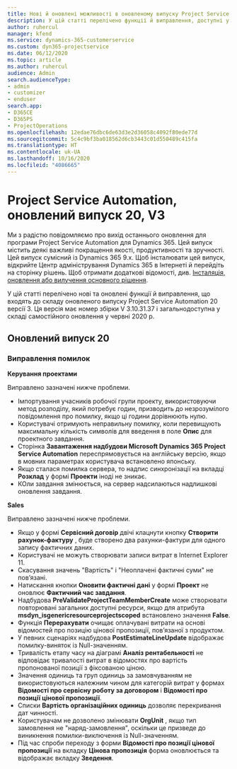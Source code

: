 ```yaml
---
title: Нові й оновлені можливості в оновленому випуску Project Service Automation 20, V3
description: У цій статті перелічено функції й виправлення, доступні у випуску Project Service Automation 20, V3
author: ruhercul
manager: kfend
ms.service: dynamics-365-customerservice
ms.custom: dyn365-projectservice
ms.date: 06/12/2020
ms.topic: article
ms.author: ruhercul
audience: Admin
search.audienceType:
- admin
- customizer
- enduser
search.app:
- D365CE
- D365PS
- ProjectOperations
ms.openlocfilehash: 12edae76dbc6de63d3e2d36058c4092f80ede77d
ms.sourcegitcommit: 5c4c9bf3ba018562d6cb3443c01d550489c415fa
ms.translationtype: HT
ms.contentlocale: uk-UA
ms.lasthandoff: 10/16/2020
ms.locfileid: "4086665"
---
```

# <a name="project-service-automation-update-release-20-v3"></a>Project Service Automation, оновлений випуск 20, V3

Ми з радістю повідомляємо про вихід останнього оновлення для програми Project Service Automation для Dynamics 365. Цей випуск містить деякі важливі покращення якості, продуктивності та зручності. Цей випуск сумісний із Dynamics 365 9.x. Щоб інсталювати цей випуск, відкрийте Центр адміністрування Dynamics 365 в Інтернеті й перейдіть на сторінку рішень. Щоб отримати додаткові відомості, див. [Інсталяція, оновлення або вилучення основного рішення](https://docs.microsoft.com/power-platform/admin/install-remove-preferred-solution).

У цій статті перелічено нові та оновлені функції й виправлення, що входять до складу оновленого випуску Project Service Automation 20 версії 3. Ця версія має номер збірки V 3.10.31.37 і загальнодоступна у складі самостійного оновлення у червні 2020 р.

## <a name="update-release-20"></a>Оновлений випуск 20

### <a name="bug-fixes"></a>Виправлення помилок

**Керування проектами**

Виправлено зазначені нижче проблеми.

- Імпортування учасників робочої групи проекту, використовуючи метод розподілу, який потребує годин, призводить до незрозумілого повідомлення про помилку, якщо ці години дорівнюють нулю.
- Користувачі отримують неправильну помилку, коли перевищують максимальну кількість символів для введення в поле **Опис** для проектного завдання.
- Сторінка **Завантаження надбудови Microsoft Dynamics 365 Project Service Automation** переспрямовується на англійську версію, якщо в мовних параметрах користувача встановлено японську.
- Якщо сталася помилка сервера, то надпис синхронізації на вкладці **Розклад** у формі **Проекти** іноді не зникає.
- КОли завдання змінюється, на сервер надсилаються надлишкові оновлення завдання.

**Sales**

Виправлено зазначені нижче проблеми.

- Якщо у формі **Сервісний договір** двічі клацнути кнопку **Створити рахунок-фактуру** , буде створено два рахунки-фактури для одного запису фактичних даних.
- Користувачі не можуть створювати записи витрат в Internet Explorer 11.
- Скасування значень "Вартість" і "Неоплачені фактичні суми" не пов’язані.
- Натискання кнопки **Оновити фактичні дані** у формі **Проект** не оновлює **Фактичний час завдання**.
- Надбудова **PreValidateProjectTeamMemberCreate** може створювати повторювані загальних доступні ресурси, якщо для атрибута **msdyn_isgenericresourceprojectscoped** встановлено значення **False**.
- Функція **Перерахувати** очищає оплачувані витрати на основі відомостей про позицію цінової пропозиції, пов’язаної з продуктом.
- У певних сценаріях надбудова **PostEstimateLineUpdate** відображає помилку-виняток із Null-значенням.
- Тривалість етапу часу на діаграмі **Аналіз рентабельності** не відповідає тривалості витрат в відомостях про вартість пропонованої позиції з фіксованою ціною.
- Значення одиниць та груп одиниць за замовчуванням не використовуються належним чином для категорій витрат у формах **Відомості про сервісну роботу за договором** і **Відомості про позиції цінової пропозиції**.
- Списки **Вартість організаційних одиниць** дозволяє перекривання дат чинності.
- Користувачам не дозволено змінювати **OrgUnit** , якщо тип замовлення не "наряд-замовлення", оскільки це призведе до виникнення помилки-виключення із Null-значенням.
- Під час спроби переходу з форми **Відомості про позиції цінової пропозиції** на вкладку **Цінова пропозиція** форма оновлюється та відображає вкладку **Зведення**.
